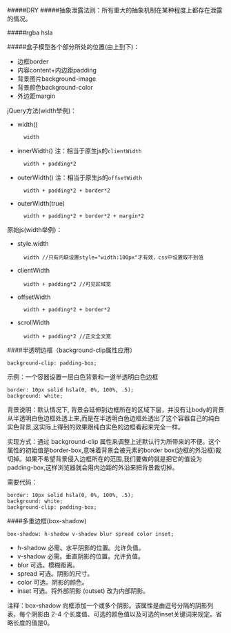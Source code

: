 #####DRY
#####抽象泄露法则：所有重大的抽象机制在某种程度上都存在泄露的情况。

#####rgba hsla

#####盒子模型各个部分所处的位置(由上到下)：
- 边框border
- 内容content+内边距padding
- 背景图片background-image
- 背景颜色background-color
- 外边距margin

jQuery方法(width举例)：

- width()
 		
 		width
 		
- innerWidth()   注：相当于原生js的`clientWidth`

		width + padding*2
		
- outerWidth()  注：相当于原生js的`offsetWidth`
		
		width + padding*2 + border*2
		
- outerWidth(true)
	
		width + padding*2 + border*2 + margin*2
		
原始js(width举例)：

- style.width
	
		width //只有内联设置style="width:100px"才有效，css中设置取不到值
	
- clientWidth

		width + padding*2 //可见区域宽
	
- offsetWidth
 
		width + padding*2 + border*2
	
- scrollWidth

		width + padding*2 //正文全文宽
		
####半透明边框（background-clip属性应用）

	background-clip: padding-box;
	
示例：一个容器设置一层白色背景和一道半透明白色边框

	border: 10px solid hsla(0, 0%, 100%, .5);
    background: white;

背景说明：默认情况下, 背景会延伸到边框所在的区域下层，并没有让body的背景 从半透明白色边框处透上来,而是在半透明白色边框处透出了这个容器自己的纯白实色背景,这实际上得到的效果跟纯白实色的边框看起来完全一样。

实现方式：通过 background-clip 属性来调整上述默认行为所带来的不便。这个属性的初始值是border-box,意味着背景会被元素的border box(边框的外沿框)裁切掉。如果不希望背景侵入边框所在的范围,我们要做的就是把它的值设为padding-box,这样浏览器就会用内边距的外沿来把背景裁切掉。

需要代码：

	border: 10px solid hsla(0, 0%, 100%, .5);
    background: white;
    background-clip: padding-box;
    
####多重边框(box-shadow)

	box-shadow: h-shadow v-shadow blur spread color inset;

- h-shadow 	必需。水平阴影的位置。允许负值。
- v-shadow 	必需。垂直阴影的位置。允许负值。
- blur 	    可选。模糊距离。
- spread 	可选。阴影的尺寸。
- color 	可选。阴影的颜色。
- inset 	可选。将外部阴影 (outset) 改为内部阴影。

注释：box-shadow 向框添加一个或多个阴影。该属性是由逗号分隔的阴影列表，每个阴影由 2-4 个长度值、可选的颜色值以及可选的inset关键词来规定。省略长度的值是0。





